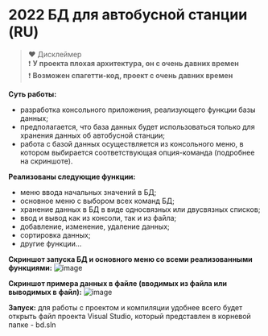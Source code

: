 # 2022 БД для автобусной станции (RU)

> ❤️ Дисклеймер  
❗ **У проекта плохая архитектура, он с очень давних времен**  
❗ **Возможен спагетти-код, проект с очень давних времен**

**Суть работы:** 
- разработка консольного приложения, реализующего функции базы данных;
- предполагается, что база данных будет использоваться только для хранения данных об автобусной станции;
- работа с базой данных осуществляется из консольного меню, в котором выбирается соответствующая опция-команда (подробнее на скриншоте).

**Реализованы следующие функции:** 
- меню ввода начальных значений в БД;
- основное меню с выбором всех команд БД;
- хранение данных в БД в виде односвязных или двусвязных списков;
- ввод и вывод как из консоли, так и из файла;
- добавление, изменение, удаление данных;
- сортировка данных;
- другие функции...

**Скриншот запуска БД и основного меню со всеми реализованными функциями:**
![image](https://github.com/vitbogit/course_work_console_app_cpp/assets/61887732/1b0a8745-f50f-4fdf-9215-9c42476f7d15)

**Скриншот примера данных в файле (вводимых из файла или выводимых в файл):**
![image](https://github.com/vitbogit/bus_station_db/assets/61887732/4f8bfef8-391a-40ef-801e-608cee26a66c)


**Запуск:** для работы с проектом и компиляции удобнее всего будет открыть файл проекта Visual Studio, который представлен в корневой папке - bd.sln
